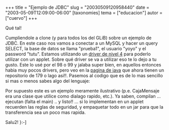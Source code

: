 +++
title = "Ejemplo de JDBC"
slug = "20030509120958440"
date = "2003-05-09T12:09:00-06:00"
[taxonomies]
tema = ["educacion"]
autor = ["cuervo"]
+++

Qué tal!  
  
Cumpliendole a clone (y para todos los del GLiB) sobre un ejemplo de
JDBC. En este caso nos vamos a conectar a un MySQL y hacer un query
SELECT, la base de datos se llama "prueba1", el usuario "yoyo" y el
password "tutu". Estamos utilizando un [driver de nivel
4](http://java.sun.com/products/jdbc/driverdesc.html) para poderlo
utilizar con un applet. Sobre qué driver se va a utilizar eso te lo dejo
a tu gusto. Este lo usé por el 98 o 99 y jalaba super bien, en aquellos
entonces habia muy pocos drivers, pero veo en la [pagina de
java](http://java.sun.com) que ahora tienen un repositorio de 179 o lago
asi!!. Pasemos al codigo que es de lo mas sencillo si mas o menos sabes
algo del lenguaje:  

<!-- more -->
  

  
  
Por supuesto este es un ejemplo meramente ilustrativo (p.e. CajaMensaje
era una clase que utilice como dialago rapido, etc.). Ya saben, compilan
... ejecutan (falta el main) .. y listo!! ... si lo implementan en un
applet recuerden las reglas de seguridad, y empaquetar todo en un jar
para que la transferencia sea un poco mas rapida.  
  
Salu2! }:-\]

